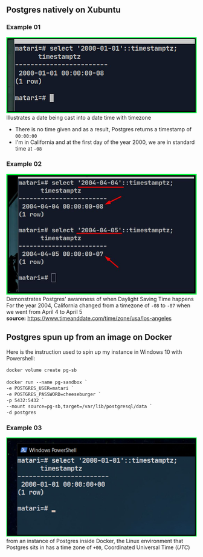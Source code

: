 ## Postgres natively on Xubuntu
### Example 01
![Postgres returns the timezone you are in][ex01]  
Illustrates a date being cast into a date time with timezone
* There is no time given and as a result, Postgres returns a timestamp of `00:00:00` 
* I'm in California and at the first day of the year 2000, we are in standard time at `-08`
### Example 02
![from standard to daylight saving][ex02]  
Demonstrates Postgres' awareness of when Daylight Saving Time happens  
For the year 2004, California changed from a timezone of `-08` to `-07` when we went from April 4 to April 5  
**source:** https://www.timeanddate.com/time/zone/usa/los-angeles

## Postgres spun up from an image on Docker
Here is the instruction used to spin up my instance in Windows 10 with Powershell:
```
docker volume create pg-sb

docker run --name pg-sandbox `
-e POSTGRES_USER=matari `
-e POSTGRES_PASSWORD=cheeseburger `
-p 5432:5432 `
--mount source=pg-sb,target=/var/lib/postgresql/data `
-d postgres
```
### Example 03
![Postgres inside Docker][ex03]
from an instance of Postgres inside Docker, the Linux environment that Postgres sits in has a time zone of `+00`, Coordinated Universal Time (_UTC_)

[ex01]: images/pg-xubuntu.jpg
[ex02]: images/time-change-2004.jpg
[ex03]: images/pg-docker.jpg
